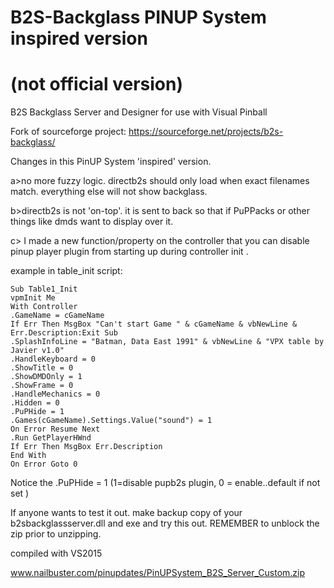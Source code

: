 # B2S-Backglass PINUP System inspired version
# (not official version)
B2S Backglass Server and Designer for use with Visual Pinball


Fork of sourceforge project:  https://sourceforge.net/projects/b2s-backglass/

Changes in this PinUP System 'inspired' version.

a>no more fuzzy logic. directb2s should only load when exact filenames match. everything else will not show backglass.

b>directb2s is not 'on-top'. it is sent to back so that if PuPPacks or other things like dmds want to display over it.

c> I made a new function/property on the controller that you can disable pinup player plugin from starting up during controller init . 

example in table_init script:
```
Sub Table1_Init
vpmInit Me
With Controller
.GameName = cGameName
If Err Then MsgBox "Can't start Game " & cGameName & vbNewLine & Err.Description:Exit Sub
.SplashInfoLine = "Batman, Data East 1991" & vbNewLine & "VPX table by Javier v1.0"
.HandleKeyboard = 0
.ShowTitle = 0
.ShowDMDOnly = 1
.ShowFrame = 0
.HandleMechanics = 0
.Hidden = 0
.PuPHide = 1
.Games(cGameName).Settings.Value("sound") = 1
On Error Resume Next
.Run GetPlayerHWnd
If Err Then MsgBox Err.Description
End With
On Error Goto 0
```
Notice the .PuPHide = 1   (1=disable pupb2s plugin, 0 = enable..default if not set )

If anyone wants to test it out. make backup copy of your b2sbackglassserver.dll and exe and try this out. REMEMBER to unblock the zip prior to unzipping.

compiled with VS2015

www.nailbuster.com/pinupdates/PinUPSystem_B2S_Server_Custom.zip
